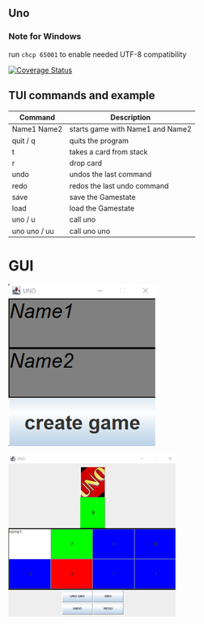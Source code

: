 ## Uno

### Note for Windows
run `chcp 65001` to enable needed UTF-8 compatibility

[![Coverage Status](https://coveralls.io/repos/github/adigram/uno/badge.svg?branch=master)](https://coveralls.io/github/adigram/uno?branch=master)



## TUI commands and example
Command | Description 
--------|--------
Name1 Name2            | starts game with Name1 and Name2
quit      / q          | quits the program
t                      | takes a card from stack
r                      | drop card
undo                   | undos the last command
redo                   | redos the last undo command
save                   | save the Gamestate
load                   | load the Gamestate
uno       / u          | call uno
uno uno  / uu          | call uno uno



# GUI

  ![alt text](src/ressourcen/cards/setup.png)<br/>

  ![alt text](src/ressourcen/cards/ingame.png)<br/>

  
